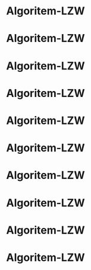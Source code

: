 # Algoritem-LZW
# Algoritem-LZW
# Algoritem-LZW
# Algoritem-LZW
# Algoritem-LZW
# Algoritem-LZW
# Algoritem-LZW
# Algoritem-LZW
# Algoritem-LZW
# Algoritem-LZW

